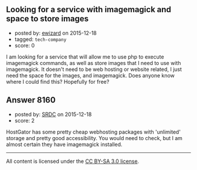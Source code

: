 ## Looking for a service with imagemagick and space to store images

- posted by: [ewizard](https://stackexchange.com/users/2644575/ewizard) on 2015-12-18
- tagged: `tech-company`
- score: 0

I am looking for a service that will allow me to use php to execute imagemagick commands, as well as store images that I need to use with imagemagick. It doesn't need to be web hosting or website related, I just need the space for the images, and imagemagick. Does anyone know where I could find this? Hopefully for free?


## Answer 8160

- posted by: [SRDC](https://stackexchange.com/users/5438059/srdc) on 2015-12-18
- score: 2

HostGator has some pretty cheap webhosting packages with 'unlimited' storage and pretty good accessibility. You would need to check, but I am almost certain they have imagemagick installed.



---

All content is licensed under the [CC BY-SA 3.0 license](https://creativecommons.org/licenses/by-sa/3.0/).
